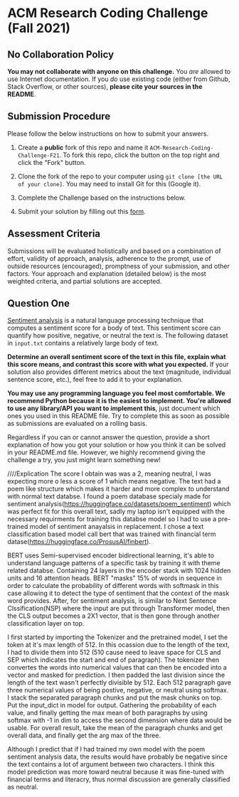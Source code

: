 # ACM Research Coding Challenge (Fall 2021)

## [](https://github.com/ACM-Research/Coding-Challenge-F21#no-collaboration-policy)No Collaboration Policy

**You may not collaborate with anyone on this challenge.**  You  _are_  allowed to use Internet documentation. If you  _do_  use existing code (either from Github, Stack Overflow, or other sources),  **please cite your sources in the README**.

## [](https://github.com/ACM-Research/Coding-Challenge-F21#submission-procedure)Submission Procedure

Please follow the below instructions on how to submit your answers.

1.  Create a  **public**  fork of this repo and name it  `ACM-Research-Coding-Challenge-F21`. To fork this repo, click the button on the top right and click the "Fork" button.

2.  Clone the fork of the repo to your computer using  `git clone [the URL of your clone]`. You may need to install Git for this (Google it).

3.  Complete the Challenge based on the instructions below.

4.  Submit your solution by filling out this [form](https://acmutd.typeform.com/to/zF1IcBGR).

## Assessment Criteria 

Submissions will be evaluated holistically and based on a combination of effort, validity of approach, analysis, adherence to the prompt, use of outside resources (encouraged), promptness of your submission, and other factors. Your approach and explanation (detailed below) is the most weighted criteria, and partial solutions are accepted. 

## [](https://github.com/ACM-Research/Coding-Challenge-S21#question-one)Question One

[Sentiment analysis](https://en.wikipedia.org/wiki/Sentiment_analysis) is a natural language processing technique that computes a sentiment score for a body of text. This sentiment score can quantify how positive, negative, or neutral the text is. The following dataset in  `input.txt`  contains a relatively large body of text.

**Determine an overall sentiment score of the text in this file, explain what this score means, and contrast this score with what you expected.**  If your solution also provides different metrics about the text (magnitude, individual sentence score, etc.), feel free to add it to your explanation.   

**You may use any programming language you feel most comfortable. We recommend Python because it is the easiest to implement. You're allowed to use any library/API you want to implement this**, just document which ones you used in this README file. Try to complete this as soon as possible as submissions are evaluated on a rolling basis.

Regardless if you can or cannot answer the question, provide a short explanation of how you got your solution or how you think it can be solved in your README.md file. However, we highly recommend giving the challenge a try, you just might learn something new!


////Explication
The score I obtain was was a 2, meaning neutral, I was expecting more o less a score of 1 which means negative. The text had a poem like structure which makes it harder and more complex to understand with normal text databse. I found a poem database specialy made for sentiment analysis(https://huggingface.co/datasets/poem_sentiment) which was perfect fit for this overall text, sadly my laptop isn't equipped with the necessary requirments for training this databse model so I had to use a pre-trained model of sentiment anayalsis in replacement. I chose a text classification based model call bert that was trained with financial term datase(https://huggingface.co/ProsusAI/finbert). 

BERT uses Semi-supervised encoder bidirectional learning, it's able to understand language patterns of a specific task by training it with theme related databse. Containing 24 layers in the encoder stack with 1024 hidden units and 16 attention heads. BERT "masks" 15% of words in sequence in order to calculate the probability of different words with softmask in this case allowing it to detect the type of sentiment that the context of the mask word provides. After, for sentiment analysis, is similar to Next Sentence Clssification(NSP) where the input are put through Transformer model, then the CLS output becomes a 2X1 vector, that is then gone through another classification layer on top.

I first started by importing the Tokenizer and the pretrained model, I set the token at it's max length of 512. In this ocassion due to the length of the text, I had to divide them into 512 (510 cause need to leave space for CLS and SEP which indicates the start and end of paragraph). The tokenizer then convertes the words into numerical values that can then be encoded into a vector and masked for prediction. I then padded the last division since the length of the text wasn't perfectly divisible by 512. Each 512 paragraph gave three numerical values of being postive, negative, or neutral using softmax. I stack the separated paragraph chunks and put the mask chunks on top. Put the input_dict in model for output. Gathering the probability of each value, and  finally getting the max mean of both paragraphs by using softmax with -1 in dim to access the second dimension where data would be usable. For overall result, take the mean of the paragraph chunks and get overall data, and finally get the arg max of the three. 

Although I predict that if I had trained my own model with the poem sentiment analysis data, the results would have probably be negative since the text contains a lot of argument between two characters. I think this model prediction was more toward neutral because it was fine-tuned with financial terms and literacry, thus normal discussion are generally classified as neutral. 
